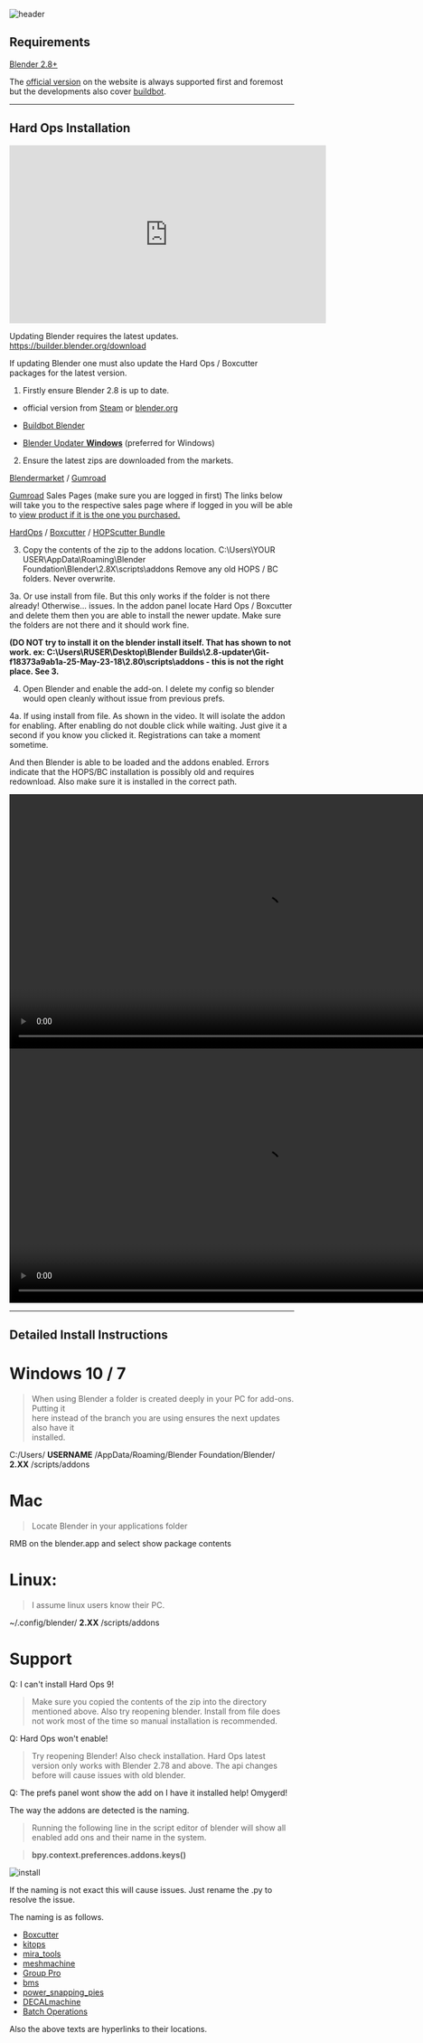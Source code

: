 ![header](img/banner.gif)

## Requirements

[Blender 2.8+](https://www.blender.org/)

The [official version](https://www.blender.org/download/) on the website is always supported first and foremost but the developments also cover [buildbot](http://builder.blender.org/).

---

## Hard Ops Installation     

<iframe width="560" height="315"
src="https://www.youtube.com/embed/oMZrQ6ZHKm0"
frameborder="0"
allow="accelerometer; autoplay; encrypted-media; gyroscope; picture-in-picture"
allowfullscreen></iframe>

Updating Blender requires the latest updates.
https://builder.blender.org/download

If updating Blender one must also update the Hard Ops / Boxcutter packages for the latest version.

1. Firstly ensure Blender 2.8 is up to date.

- official version from [Steam](https://store.steampowered.com/app/365670/Blender/) or [blender.org](https://www.blender.org/download/)

- [Buildbot Blender](https://builder.blender.org/download)

- [Blender Updater **Windows**](https://github.com/DotBow/Blender-Version-Manager/releases) (preferred for Windows)

2. Ensure the latest zips are downloaded from the markets.

[Blendermarket](https://www.blendermarket.com/account/orders) /
[Gumroad](https://gumroad.com/library)

[Gumroad](https://gumroad.com/library) Sales Pages (make sure you are logged in first)
The links below will take you to the respective sales page where if logged in you will be able to [view product if it is the one you purchased.](https://gumroad.com/library)

[HardOps](https://gumroad.com/l/hardops) /
[Boxcutter](https://gumroad.com/l/BoxCutter) /
[HOPScutter Bundle](https://gumroad.com/l/hopscutter)

3. Copy the contents of the zip to the addons location.
C:\Users\YOUR USER\AppData\Roaming\Blender Foundation\Blender\2.8X\scripts\addons Remove any old HOPS / BC folders. Never overwrite.

3a. Or use install from file. But this only works if the folder is not there already! Otherwise... issues.
In the addon panel locate Hard Ops / Boxcutter and delete them then you are able to install the newer update.
Make sure the folders are not there and it should work fine.

**(DO NOT try to install it on the blender install itself. That has shown to not work. ex: C:\Users\RUSER\Desktop\Blender Builds\2.8-updater\Git-f18373a9ab1a-25-May-23-18\2.80\scripts\addons - this is not the right place. See 3.**

4. Open Blender and enable the add-on. I delete my config so blender would open cleanly without issue from previous prefs.

4a. If using install from file. As shown in the video. It will isolate the addon for enabling. After enabling do not double click while waiting. Just give it a second if you know you clicked it. Registrations can take a moment sometime.

And then Blender is able to be loaded and the addons enabled. Errors indicate that the HOPS/BC installation is possibly old and requires redownload. Also make sure it is installed in the correct path.

<video width='896' height='450' loop='true' autoplay>
  <source src='vid/install 280.mp4' type = 'video/mp4'>
</video>

<video width='896' height='450' loop='true' autoplay>
  <source src='vid/install 281.mp4' type = 'video/mp4'>
</video>

---

## Detailed Install Instructions    

# Windows 10 / 7        
>When using Blender a folder is created deeply in your PC for add-ons. Putting it       
here instead of the branch you are using ensures the next updates also have it      
installed.      

C:/Users/ **USERNAME** /AppData/Roaming/Blender Foundation/Blender/ **2.XX** /scripts/addons        

# Mac       
>Locate Blender in your applications folder     

RMB on the blender.app and select show package contents     

# Linux:        
>I assume linux users know their PC.        

~/.config/blender/ **2.XX** /scripts/addons     

# Support     

Q: I can't install Hard Ops 9!      

>Make sure you copied the contents of the zip into the directory mentioned above. Also try reopening blender. Install from file does not work most of the time so manual installation is recommended.       

Q: Hard Ops won't enable!       

>Try reopening Blender! Also check installation. Hard Ops latest version only works with Blender 2.78 and above. The api changes before will cause issues with old blender.     

Q: The prefs panel wont show the add on I have it installed help! Omygerd!      

The way the addons are detected is the naming.      

>Running the following line in the script editor of blender will show all enabled add ons and their name in the system.     

> **bpy.context.preferences.addons.keys()**

![install](img/install/ins3.gif)        

If the naming is not exact this will cause issues. Just rename the .py to resolve the issue.        

The naming is as follows.       

- [Boxcutter](https://gumroad.com/l/BoxCutter/)     
- [kitops](https://gumroad.com/l/kitops)     
- [mira_tools](http://blenderartists.org/forum/showthread.php?366107-MiraTools)     
- [meshmachine](https://www.blendermarket.com/products/MESHmachine)
- [Group Pro](https://gumroad.com/l/GroupPro/)
- [bms](https://gumroad.com/l/bezier_mesh_shaper)
- [power_snapping_pies](https://github.com/mx1001/power_snapping_pies)
- [DECALmachine](https://gumroad.com/l/DECALmachine/)       
- [Batch Operations](http://wiki.blender.org/index.php/Extensions:2.6/Py/Scripts/3D_interaction/BatchOperations)        

Also the above texts are hyperlinks to their locations.
